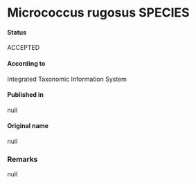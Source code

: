 Micrococcus rugosus SPECIES
=======

#### Status
ACCEPTED

#### According to
Integrated Taxonomic Information System

#### Published in
null

#### Original name
null

### Remarks
null